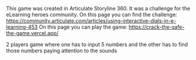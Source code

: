 This game was created in Articulate Storyline 360. It was a challenge for the eLearning heroes community. 
On this page you can find the challenge: https://community.articulate.com/articles/using-interactive-dials-in-e-learning-453
On this page you can play the game: https://crack-the-safe-the-game.vercel.app/

2 players game where one has to input 5 numbers and the other has to find those numbers paying attention to the sounds
